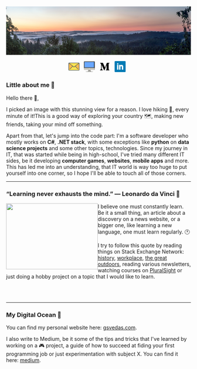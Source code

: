 [![Header](https://github.com/GintasS/GintasS/blob/master/Assets/nature-header.jpg "Header")](https://some-url.dev/)
<p align='center'>
<a href="mailto:gintautas.sve@gmail.com"><img height="30" src="https://github.com/GintasS/GintasS/blob/master/Assets/Icons/email2.png"></a>&nbsp;&nbsp;
<a href="https://gsvedas.com/"><img height="30" src="https://github.com/GintasS/GintasS/blob/master/Assets/Icons/desktop.png"></a>&nbsp;&nbsp;
<a href="https://medium.com/@svedas"><img height="30" src="https://github.com/GintasS/GintasS/blob/master/Assets/Icons/medium.png"></a>&nbsp;&nbsp;
<a href="https://www.linkedin.com/in/gintautas-svedas/"><img height="30" src="https://github.com/GintasS/GintasS/blob/master/Assets/Icons/linkedin.png"></a>&nbsp;&nbsp;
</p>


### Little about me 🧍

<p>Hello there 👋,</p>
<p>I picked an image with this stunning view for a reason. I love hiking 🥾, every minute of it!This is a good way of exploring your country 🗺️, making new friends, taking your mind off something.</p>
<p>Apart from that, let's jump into the code part: I'm a software developer who mostly works on <b>C#</b>, <b>.NET stack</b>, with some exceptions like <b>python</b> on <b>data science projects</b> and some other topics, technologies. Since my journey in IT, that was started while being in high-school, I've tried many different IT sides, be it developing <b>computer games</b>, <b>websites</b>, <b>mobile apps</b> and more. This has led me into an understanding, that IT world is way too huge to put yourself into one corner, so I hope I'll be able to touch all of those corners.

</p>

  ---

### “Learning never exhausts the mind.” ― Leonardo da Vinci 📘

<p><a href="https://waylonwalker.com/latest"><img width="250" height="180" align='left' src="https://excellencereporterdotcom.files.wordpress.com/2020/07/davinci-header-2400x1600-jgt.jpg"></a>
  
  I believe one must constantly learn. Be it a small thing, an article about a discovery on a news website, or a bigger one, like learning a new language, one must learn regularly. 🕐</p>
<p>I try to follow this quote by reading things on Stack Exchange Network: 
  <a href="https://history.stackexchange.com/" target="_blank">history</a>, 
  <a href="https://workplace.stackexchange.com/" target="_blank">workplace</a>,
  <a href="https://outdoors.stackexchange.com/" target="_blank">the great outdoors</a>, reading various newsletters, watching courses on
  <a href="https://www.pluralsight.com/" target="_blank">PluralSight</a> or just doing a hobby project on a topic that I would like to learn.
</p>

<br><br>

 ---

### My Digital Ocean 🌊
<p>You can find my personal website here: <a href="https://gsvedas.com/" target="_blank">gsvedas.com</a>.</p>
<p>I also write to Medium, be it some of the tips and tricks that I've learned by working on a 🎮 project, a guide of how to succeed at fiding your first programming job or just experimentation with subject X. You can find it here: <a href="https://medium.com/@svedas" target="_blank">medium</a>.
</p>


<!--
**GintasS/GintasS** is a ✨ _special_ ✨ repository because its `README.md` (this file) appears on your GitHub profile.

Here are some ideas to get you started:

- 🔭 I’m currently working on ...
- 🌱 I’m currently learning ...
- 👯 I’m looking to collaborate on ...
- 🤔 I’m looking for help with ...
- 💬 Ask me about ...
- 📫 How to reach me: ...
- 😄 Pronouns: ...
- ⚡ Fun fact: ...
-->
